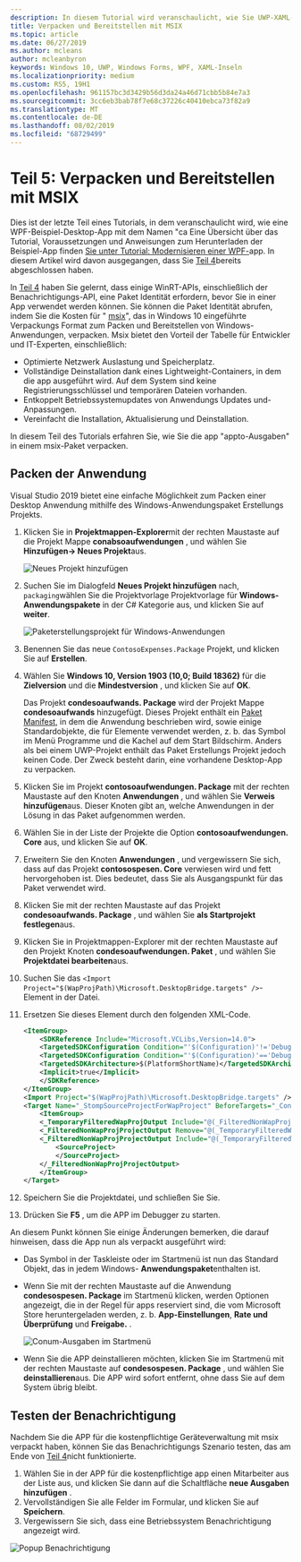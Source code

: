 ```yaml
---
description: In diesem Tutorial wird veranschaulicht, wie Sie UWP-XAML-Benutzeroberflächen hinzufügen, msix-Pakete erstellen und andere moderne Komponenten in Ihre WPF-App integrieren.
title: Verpacken und Bereitstellen mit MSIX
ms.topic: article
ms.date: 06/27/2019
ms.author: mcleans
author: mcleanbyron
keywords: Windows 10, UWP, Windows Forms, WPF, XAML-Inseln
ms.localizationpriority: medium
ms.custom: RS5, 19H1
ms.openlocfilehash: 961157bc3d3429b56d3da24a46d71cbb5b84e7a3
ms.sourcegitcommit: 3cc6eb3bab78f7e68c37226c40410ebca73f82a9
ms.translationtype: MT
ms.contentlocale: de-DE
ms.lasthandoff: 08/02/2019
ms.locfileid: "68729499"
---
```

# <a name="part-5-package-and-deploy-with-msix"></a>Teil 5: Verpacken und Bereitstellen mit MSIX

Dies ist der letzte Teil eines Tutorials, in dem veranschaulicht wird, wie eine WPF-Beispiel-Desktop-App mit dem Namen "ca Eine Übersicht über das Tutorial, Voraussetzungen und Anweisungen zum Herunterladen der Beispiel-App finden [Sie unter Tutorial: Modernisieren einer WPF-](modernize-wpf-tutorial.md)app. In diesem Artikel wird davon ausgegangen, dass Sie [Teil 4](modernize-wpf-tutorial-4.md)bereits abgeschlossen haben.

In [Teil 4](modernize-wpf-tutorial-4.md) haben Sie gelernt, dass einige WinRT-APIs, einschließlich der Benachrichtigungs-API, eine Paket Identität erfordern, bevor Sie in einer App verwendet werden können. Sie können die Paket Identität abrufen, indem Sie die Kosten für " [msix](https://docs.microsoft.com/windows/msix)", das in Windows 10 eingeführte Verpackungs Format zum Packen und Bereitstellen von Windows-Anwendungen, verpacken. Msix bietet den Vorteil der Tabelle für Entwickler und IT-Experten, einschließlich:

- Optimierte Netzwerk Auslastung und Speicherplatz.
- Vollständige Deinstallation dank eines Lightweight-Containers, in dem die app ausgeführt wird. Auf dem System sind keine Registrierungsschlüssel und temporären Dateien vorhanden.
- Entkoppelt Betriebssystemupdates von Anwendungs Updates und-Anpassungen.
- Vereinfacht die Installation, Aktualisierung und Deinstallation. 

In diesem Teil des Tutorials erfahren Sie, wie Sie die app "appto-Ausgaben" in einem msix-Paket verpacken.

## <a name="package-the-application"></a>Packen der Anwendung

Visual Studio 2019 bietet eine einfache Möglichkeit zum Packen einer Desktop Anwendung mithilfe des Windows-Anwendungspaket Erstellungs Projekts. 

1. Klicken Sie in **Projektmappen-Explorer**mit der rechten Maustaste auf die Projekt Mappe **conabsoaufwendungen** , und wählen Sie **Hinzufügen-> Neues Projekt**aus.

    ![Neues Projekt hinzufügen](images/wpf-modernize-tutorial/AddNewProject.png)

3. Suchen Sie im Dialogfeld **Neues Projekt hinzufügen** nach, `packaging`wählen Sie die Projektvorlage Projektvorlage für **Windows-Anwendungspakete** in der C# Kategorie aus, und klicken Sie auf **weiter**.

    ![Paketerstellungsprojekt für Windows-Anwendungen](images/wpf-modernize-tutorial/WAP.png)

4. Benennen Sie das neue `ContosoExpenses.Package` Projekt, und klicken Sie auf **Erstellen**.

5. Wählen Sie **Windows 10, Version 1903 (10,0; Build 18362)** für die **Zielversion** und die **Mindestversion** , und klicken Sie auf **OK**.

    Das Projekt **condesoaufwands. Package** wird der Projekt Mappe **condesoaufwands** hinzugefügt. Dieses Projekt enthält ein [Paket Manifest](https://docs.microsoft.com/uwp/schemas/appxpackage/uapmanifestschema/schema-root), in dem die Anwendung beschrieben wird, sowie einige Standardobjekte, die für Elemente verwendet werden, z. b. das Symbol im Menü Programme und die Kachel auf dem Start Bildschirm. Anders als bei einem UWP-Projekt enthält das Paket Erstellungs Projekt jedoch keinen Code. Der Zweck besteht darin, eine vorhandene Desktop-App zu verpacken.

6. Klicken Sie im Projekt **contosoaufwendungen. Package** mit der rechten Maustaste auf den Knoten **Anwendungen** , und wählen Sie **Verweis hinzufügen**aus. Dieser Knoten gibt an, welche Anwendungen in der Lösung in das Paket aufgenommen werden.

7. Wählen Sie in der Liste der Projekte die Option **contosoaufwendungen. Core** aus, und klicken Sie auf **OK**.

8. Erweitern Sie den Knoten **Anwendungen** , und vergewissern Sie sich, dass auf das Projekt **contosospesen. Core** verwiesen wird und fett hervorgehoben ist. Dies bedeutet, dass Sie als Ausgangspunkt für das Paket verwendet wird.

9. Klicken Sie mit der rechten Maustaste auf das Projekt **condesoaufwands. Package** , und wählen Sie **als Startprojekt festlegen**aus.

10. Klicken Sie in Projektmappen-Explorer mit der rechten Maustaste auf den Projekt Knoten **condesoaufwendungen. Paket** , und wählen Sie **Projektdatei bearbeiten**aus.

11. Suchen Sie das `<Import Project="$(WapProjPath)\Microsoft.DesktopBridge.targets" />`-Element in der Datei.

12. Ersetzen Sie dieses Element durch den folgenden XML-Code.

    ``` xml
    <ItemGroup>
        <SDKReference Include="Microsoft.VCLibs,Version=14.0">
        <TargetedSDKConfiguration Condition="'$(Configuration)'!='Debug'">Retail</TargetedSDKConfiguration>
        <TargetedSDKConfiguration Condition="'$(Configuration)'=='Debug'">Debug</TargetedSDKConfiguration>
        <TargetedSDKArchitecture>$(PlatformShortName)</TargetedSDKArchitecture>
        <Implicit>true</Implicit>
        </SDKReference>
    </ItemGroup>
    <Import Project="$(WapProjPath)\Microsoft.DesktopBridge.targets" />
    <Target Name="_StompSourceProjectForWapProject" BeforeTargets="_ConvertItems">
        <ItemGroup>
        <_TemporaryFilteredWapProjOutput Include="@(_FilteredNonWapProjProjectOutput)" />
        <_FilteredNonWapProjProjectOutput Remove="@(_TemporaryFilteredWapProjOutput)" />
        <_FilteredNonWapProjProjectOutput Include="@(_TemporaryFilteredWapProjOutput)">
            <SourceProject>
            </SourceProject>
        </_FilteredNonWapProjProjectOutput>
        </ItemGroup>
    </Target>
    ```

13. Speichern Sie die Projektdatei, und schließen Sie Sie.

14. Drücken Sie **F5** , um die APP im Debugger zu starten.

An diesem Punkt können Sie einige Änderungen bemerken, die darauf hinweisen, dass die App nun als verpackt ausgeführt wird:

- Das Symbol in der Taskleiste oder im Startmenü ist nun das Standard Objekt, das in jedem Windows- **Anwendungspaket**enthalten ist.
- Wenn Sie mit der rechten Maustaste auf die Anwendung **condesospesen. Package** im Startmenü klicken, werden Optionen angezeigt, die in der Regel für apps reserviert sind, die vom Microsoft Store heruntergeladen werden, z. b. **App-Einstellungen**, **Rate und Überprüfung** und **Freigabe.** .

    ![Conum-Ausgaben im Startmenü](images/wpf-modernize-tutorial/StartMenu.png)

- Wenn Sie die APP deinstallieren möchten, klicken Sie im Startmenü mit der rechten Maustaste auf **condesospesen. Package** , und wählen Sie **deinstallieren**aus. Die APP wird sofort entfernt, ohne dass Sie auf dem System übrig bleibt.

## <a name="test-the-notification"></a>Testen der Benachrichtigung

Nachdem Sie die APP für die kostenpflichtige Geräteverwaltung mit msix verpackt haben, können Sie das Benachrichtigungs Szenario testen, das am Ende von [Teil 4](modernize-wpf-tutorial-4.md)nicht funktionierte.

1. Wählen Sie in der APP für die kostenpflichtige app einen Mitarbeiter aus der Liste aus, und klicken Sie dann auf die Schaltfläche **neue Ausgaben hinzufügen** . 
2. Vervollständigen Sie alle Felder im Formular, und klicken Sie auf **Speichern**.
3. Vergewissern Sie sich, dass eine Betriebssystem Benachrichtigung angezeigt wird.

![Popup Benachrichtigung](images/wpf-modernize-tutorial/ToastNotification.png)
